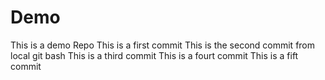 # Demo
This is a demo Repo
This is a first commit
This is the second commit from local git bash
This is a third commit
This is a fourt commit
This is a fift commit
